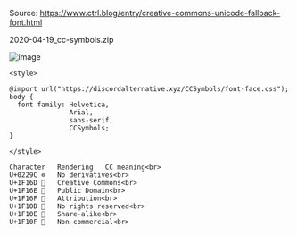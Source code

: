 Source: https://www.ctrl.blog/entry/creative-commons-unicode-fallback-font.html

2020-04-19_cc-symbols.zip

![image](https://user-images.githubusercontent.com/21064622/211156695-0279dc90-f596-479b-b813-76e41b4578eb.png)


```
<style>

@import url("https://discordalternative.xyz/CCSymbols/font-face.css");
body {
  font-family: Helvetica,
               Arial,
               sans-serif,
               CCSymbols;
}

</style>

Character	Rendering	CC meaning<br>
U+0229C	⊜	No derivatives<br>
U+1F16D	🅭	Creative Commons<br>
U+1F16E	🅮	Public Domain<br>
U+1F16F	🅯	Attribution<br>
U+1F10D	🄍	No rights reserved<br>
U+1F10E	🄎	Share-alike<br>
U+1F10F	🄏	Non-commercial<br>


```


